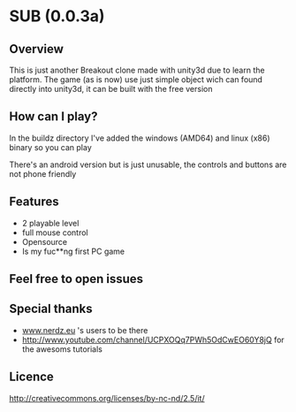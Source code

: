 SUB (0.0.3a)
===

Overview
---------
This is just another Breakout clone made with unity3d 
due to learn the platform.
The game (as is now) use just simple object wich can found
directly into unity3d, it can be built with the free version

How can I play?
---------------

In the buildz directory I've added the windows (AMD64) and linux
(x86) binary so you can play

There's an android version but is just unusable, the controls and
buttons are not phone friendly

Features
----------

- 2 playable level
- full mouse control
- Opensource
- Is my fuc**ng first PC game

Feel free to open issues
--------------------------

Special thanks
---------------

- www.nerdz.eu 's users to be there
- http://www.youtube.com/channel/UCPXOQq7PWh5OdCwEO60Y8jQ for the awesoms tutorials

Licence
--------
http://creativecommons.org/licenses/by-nc-nd/2.5/it/